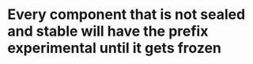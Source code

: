 # Every component that is not sealed and stable will have the prefix experimental until it gets frozen
